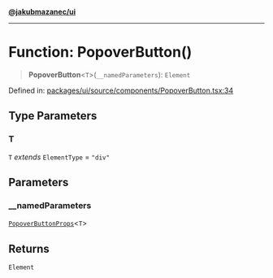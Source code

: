 [**@jakubmazanec/ui**](../README.md)

---

# Function: PopoverButton()

> **PopoverButton**\<`T`\>(`__namedParameters`): `Element`

Defined in:
[packages/ui/source/components/PopoverButton.tsx:34](https://github.com/jakubmazanec/tools/blob/a9ba87d349a220bbed24d161794f90a6ba6009e5/packages/ui/source/components/PopoverButton.tsx#L34)

## Type Parameters

### T

`T` _extends_ `ElementType` = `"div"`

## Parameters

### \_\_namedParameters

[`PopoverButtonProps`](../type-aliases/PopoverButtonProps.md)\<`T`\>

## Returns

`Element`
